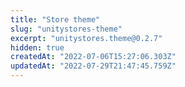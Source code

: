 ```yaml
---
title: "Store theme"
slug: "unitystores-theme"
excerpt: "unitystores.theme@0.2.7"
hidden: true
createdAt: "2022-07-06T15:27:06.303Z"
updatedAt: "2022-07-29T21:47:45.759Z"
---
```


